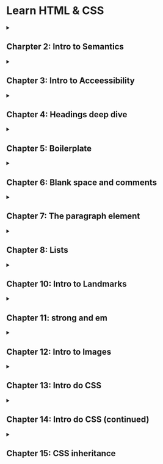 <h1>Learn HTML & CSS</h1>

<details>

<summary>

<h2>Charpter 2: Intro to Semantics</h2>

</summary>

### Intro to Semantics

<p>Escrever HTML semântico significa dar significado para os elementos que nós usamos. Isso permite você focar no propósito do elemente ao invés de sua aparência. Semântica foca em fornecer significado e propósito para os elementos que você usa.</p>

#### Código sem semântica

```html
<div>My Blog</div>

<div>

 <div>This is the content of my blog</div>

</div>

<div>We are located in Amsterdam</div>
```

#### Código com semântica</h4>

```html
<header>My Blog</header>

<main>

 <p>This is the content of my blog</p>

</main>

<footer>We are located in Amsterdam</footer>
```

<br>

### Intro to Headings

<p>O elemento cabeçalho h1 é usado para representa o tópico de mais alta importância em uma página web. Ao escrever código HTML, é importante focar na semântica ao invés da aparencia. HTML é feito para o conteúdo, enquanto que o CSS é usado para estilizar o conteúdo.</p>

<br>

</details>

<details>

<summary><h2>Chapter 3: Intro to Acceessibility</h2></summary>

### Intro to Accessibility

<p>No contexto do HTML, acessibilidade se refere a fazer seu site usável por todo mundo. Quando você escrever seu código de acessibilidade, seu eu do futuro irá te agradecer. Nós estamos escrevendo websites que nós iremos usar daqui alguns anos. Nossa extensão de habilidades pode muito bem mudar em poucos anos.</p>

<br>

### Headings and Accesibility

<p>Leitor de tela é um software que tem comandos para rapidamente pular entre cabeçalhos ou regiões referenciais específicas. Isso faz com que seja essencial ter cabeçalhos siginificativos. Isso ajuda ususários com tecnologias assistivas facilmente navegar e explorar sua página. Note que isso não é o único benefício de ter cabeçalhos siginicativos. Há muito mais benefícios no que diz respeito a SEO.</p>

<br>

</details>

<details>

<summary>

<h2>Chapter 4: Headings deep dive</h2>

</summary>

### H1 e H2

<p>O elemento h2 é usado para definir títulos da principais seções de uma página web. O elemente h2 é uma subseção do elemento h1. É importante pensar nos elementos h1 e h2 como um rascunho de um livro. O h1 é o título da página e os elementos h2 são os capítulos. Nós estamos levando um tempo e focando nos pequenos detalhes porque é muito importante usar h1 e h2 baseado na hierarquia no documento ao invés do tamanho da fonte. Utilize somente um h1 por página, pois o h1 é o principal</p>

<br>

### H3, H4, H5 and H6

<p>Nós já aprendemos sobre h1 e h2. Similarmente para como h2 se relaciona com h1: o elemento h3 é uma subseção de h2, h4 é uma subseção de 3, h5 é uma subseção de h4 e h6 é uma subseção de h5. É importante evitar pular níveis de cabeçalhos. Se você tem um h1, o cabeçalho a seguir deverá ser h2. Você não deve pular h2 e ir direto para h3. O mesmo se aplica aos outros cabeçalhos.</p>

<br>

### Headings and SEO

<p>SEO (Search Engine Optimization) é a prática de aprimorar a qualidade de seu website de modo a adquirir mais visitantes advindos dos motores de busca. Cabeçalhos teem uma função importante em SE, pois você está comunicndo para o motor de busca o rascunho da página e o tópico mais importante.</p>

<br>

</details>

<details>

<summary>

<h2>Chapter 5: Boilerplate</h2>

</summary>

### What is an attribute?

<p>Todo elemento html pode ter um ou mais pares de <code>chave="valor"</code> que permite você customizar ou configurar o comportamento do elemento. Os pares <code>chave="valor" são chamados de atributos.</code></p>

```html
<html lang ="pt-br">

</html>
```

<p>O <code>lang</code> é chamado de chave e o <code>"pt-br"</code> é chamado de valor. As aspas são necessárias para diferenciar atributos de outros e não gerar problemas inesperados.</p>

```html
<meta name ="viewport" content ="width=device-width, initial-scale=1.0">
```

<p>Observe acima que o elemento <code>meta</code> possui 2 atributos: <code>name ="viewport" content ="width=device.width, initial-scale=1.0"</code></p>

<br>

### Boilerplate

<p>Boilerplate representa uma porção de texto frequentemente utilizada e que raramente sofre alterações. No Html existem algumas tag/elementos que sempre serão utilizadas na construção de uma página. São eles a seguir:</p>

<br>

<h3>The doctype</h3>

```html
<!DOCTYPE html>
```

<p>Especifica a versão do html que o navegador irá renderizar. Nesse caos, HTML 5</p>

<br>

### The html element

<p>O elemento html é o elemento raiz de toda página html. A partir dele, todos os outros elementos são criados. Esse elemento possui somente dois elementos filho: <code>head</code> e <code>body</code>.</p>

<br>

### The head element

<p>O elemento <code>head</code> contém informação e dados que serão processados pelo navegador e motores de busca. O conteúdo dentro dessa tag não é exibido na página, mas pode afetar o comportamento visual dela.</p>

<br>

### The body element

<p>O elemento <code>body</code> contém todo o conteúdo da página. É aqui onde você escreve os cabeçalhos, parágrafos, adiciona imagens, vídeos e tudo o mais.</p>

<br>

### The Meta element

<p>Esse elemento diz respeito a como devem ser exibidos os diversos tipos de elementos da página.</p>

#### Meta Charset

```html
<meta charset ="UTF-8"
```

<p>A chave <code>charset</code> é a abreviação para <i>character set</i> e signica qual conjunto de caracteres serão utilizados com referência para a representação textual da página. Já o atributo <code>charset = "UTF-8"</code> possui suporte para muitos dos caracteres do mundo inteiro.</p>

#### Meta viewport

```html
<meta name ="viewport" content ="width=device-width, initial-scale=1.0">
```

<p>Os atributos <code>name ="viewport" content ="width=device-width, initial-scale=1.0"</code> são utilizado para adequar o tamanho e proporção da página web conforme o tipo de tela. Eles informam para o navegador representar a largura da página de acordo com o dispositivo atual.</p>

<br>

### The Title element

```html
<title>MDN Web Docs</title>
```

<p>O elemento <code>title</code> mostra o título de uma página web barra de abas de um navegador.</p>

<br>

</details>

<details>

<summary>

<h2>Chapter 6: Blank space and comments</h2>

</summary>

### HTML Comments

```html
<!-- Comentário de linha única-->

<!-- Comenário
de múltiplas linhas -->
```

<p>Um comentário é um pedaço de texto escrito por um desenvolvedor para descrever o que está acontecendo no código, prover esclarecimento, uma nota para ele mesmo ou outras notas.</p>

<br>

### Blank space and newlines

<p>Espaços em branco são tratados diferentemente no HTML do que você pode experar. Olhe abaixo:</p>

```html
<h1>Hello           world</h1>
```

<p><code>Hello world</code></p>

<p>Você tem mais do que um espaço em branco, ele será renderizado como um espaço em branco pelo navegador. Este comportamento dá a você flexibilidade sobre como escrever seu código, especialmente conforme sua página vai ficando mais complexa.</p>

<br>

### New Lines

<p>Caracteres de nova linha são representados por um único caractere de espaço em branco.</p>

```html
<h1>Hello

World</h1>
```

<p><code>Hello World</code></p>

<br>

### What if a want a new line to render?

<p>Em alguns casos, você pode querer um caractere de nova linha para renderizar na página. Nesse caso, você usa o elemento de quebra de linha <code>br</code>. Esse elemento produz uma nova linha e não possui tag de fechamento.</p>

<p>O elemento <code>br</code> não é tão utilizado como você pode esperar. Seu uso deveria ser limitado a lugares onde uma nova linha dentro da mesma sentência ou contexto. Você não deveria usar-ló para separar parágrafos. Também, o elemento <code>br</code> nunca deveria ser usado para criar separação entre elementos: 1. ele quebra a página em termos de acessibilidade e 2. você não pode facilmente modificar a separação entre dois elementos.</p>

<p>O exemplo mais comum de uso é para representar endereços. Outro exemplo típico está em literatura (poemas), onde você precisa que um pedaço do texto vá em outra linha.</p>

```html
Street name<br>
City<br>
Postcode, Country
```

<br>

</details>

<details>

<summary>
 
<h2>Chapter 7: The paragraph element</h2>

</summary>

```html
<p>The xPhone is the best phone on the market.</p>
```

### The paragraph element

<p>O elemento <code>p</code>é usado para representar um parágrafo de texto de uma página web. Alguns leitores de tela anunciam o elemento <code>p</code> como um parágrafo. Isso permite ao usuário escutar algumas poucas palavras do parágrafo e pular para o seguinte. Quando você escreve o texto dentro do parágrafo, você fala ao navegador o significado do elemento. Isso é chamado de HTML semântico.</p>

<br>

### Paragraphs and line breaks

<p>O elemento <code>br</code> não deveria ser usado para separar parágrafos ou dois elementos. De fato, ele deveria ser usado somente para criar uma nova linha dentro da mesma sentência ou contexto.</p>

<br>

### Contents of a paragraph

<p>Um elemento parágrafo irá conter majoritariamente texto. Por agora, é importante saber que você não pode aninhar um parágrafo dentro do outro.</p>

<br>

</details>

<details>

<summary>

<h2>Chapter 8: Lists</h2>

</summary>

### The ol and ul elements

```html
<ol>

 <li>Heat the pasta.</li>

 <li>Pour the sauce on the cooked pasta.</li>

</ol>
```

### The ol (ordered list) element

<p>O elemento <code>ol</code> (ordered list) representa uma lista de items onde os items foram intencionalmente ordenados. O elemento <code>li</code> representa o um item da lista. Então, o <code>ol</code> define que a lista é ordenada. Então, cada elemento <code>li</code> dentro representa um item dessa lista ordenada.</p>

<br>

```html
<ul>

 <li>Heat the pasta.</li>

 <li>Pour the sauce on the cooked pasta.</li>

</ul>
```

<br>

### The ul (unordered list) element

<p>Similar ao elmento <code>ol</code> nós temos agora o elemento <code>ul</code>. O elemento <code>ul</code> representa listas de items onde a ordem de items não importa.</p>

<br>

```html
<ol>

<li>Introduction</li>

<li>Hypothesis</li>

<li>Theories</li>

 <ul>

   <li>Behavior theory</li>

   <li>Relational theory</li>

 </ul>

<li>Conclusion</li>

</ol>
```

### Element nesting

<p>É possíve também com listas, aninhar uma dentro da outra, criando listas dentro de listas. Vale tanto para listas ordenadas dentro de lista não ordenadas ou vice-versa, listas ordenads dentro de listas ordenadas e listas não ordenadas dentro de listas não ordenadas</p>


</details>

<details>
<summary><h2>Chapter 10: Intro to Landmarks</h2></summary>

### Intro to Landmarks

<p style ="text-align: justify">Elementos referenciais teem o objetivo de dividir a página em várias áreas reconhecíveis. Um usuário pode usar leitores de tela para navegar com facilidade e motores de buscam podem melhor entender o conteúdo do seu website</p>

<br>

### The Main Element

<p style ="text-align: justify">O elemento <code>main</code> é utilizado para representar o conteúdo principal da página.</p>

<br>

### The header element

<p style ="text-align: justify">O elemento <code>header</code> representa o conteúdo usado para introduzir a página. Ele geralmente contém o cabeçalho, uma logo e elementos de navegação.</p>

<br>

### The footer element

<p style ="text-align:justify">O elemento <code>footer</code> representa o rodapé da página. Ele contém os dados comumente utilizados no final da página, tais como: links, documentos relacionados, direitos de propriedade intelectual, informações de contato e endereço.</p>


</details>

<details>
<summary><h2>Chapter 11: strong and em</h2></summary>

### The strong and b elements

<p style ="text-align: justify">O elemento <code>strong</code> é utilizado para represenar conteúdo que forte relevância, seriedade ou urgência.</p>

<br>

### The b element

<p style ="text-align: justify">O elemento <code>b</code> é utilizado para chamar a atenção de uma porção de texto relevante, sem tem muita importância além disso.</p>

<br>

### The em and i elements

<p style ="text-align: justify">O elemento <code>em</code> é utilizado para dar ênfase em termos de tonalidade ao conteúdo.</p>

<br>

<p style ="text-align: justify">O elemento <code>i</code> é utilizado para denotar outros termos de idioma diferentes, títulos de obras artísticas ou termos técnicos.</p>


</details>

<details>
<summary><h2>Chapter 12: Intro to Images</h2></summary>

```html
<img src = "" width ="" height ="" alt ="">
```

### The img element

<p style ="text-align: justify">O elemento <code>img</code> é responsável por exibir imagens na página.</p>

<br>

### The src attribute

<p style ="text-align: justify">O atributo src é usado para definir o local da página.</p>

### The width and height attributes

<p style ="text-align: justify">O atributo width define a largura da imagem e height a altura da página e é sempre necessário utilizar-los para explicitar o tamanho da imagem para o navegador e remover comportamentos preditivos dos navegadores em alocar o espaço certo para imagem na página.</p>

<br>

### Alternative text

<p style ="text-align: justify">O atributo alt é usado para especificar um texto alternativo no lugar da imagem caso ele não possa ser exibida. Com isso, ele sempre é necessário. Ele é usado também em leitores de tela, como forma de narrar a imagem para uma pessoa cega.</p>


#### Decorative images

<p style ="text-align: justify">Um imagem decorativa é usada somente com o único propósito estético na página. Para tais imagens, o atributo alt precisa estar assim: <code>alt =""</code>.</p>

<br>

#### Informative images

<p style ="text-align: justify">Imagens informativas são imagens que adicionam valor para a página e possuem relacão com o conteúdo. Para tais imagens o atributo alt precisa estar assim: <code>alt ="textoDescritivoImagem"</code>. Evite utilizar descrições genéricas, pois pode confundir pessoas que estejam utilizando leitores de tela.</p>

</details>

<details>
<summary><h2>Chapter 13: Intro do CSS</h2></summary>

### Intro to CSS

<p style ="text-align: justify">CSS significa _Cascading Style Sheets_. O CSS é utilizado para estilizar uma página escrita em HTML. Ou seja, CSS vai de mão dada com HTML na construção de uma página minimamente decente e funcional.</p>

<br>

### Adding stylesheet

```html
<link rel ="stylesheet" type ="text/css" href ="style.css">
```

<p>Sintaxe para conexão entre um arquivo CSS e uma página HTML. Aplique dentro da tag <code>head</code></p>

<br>

### CSS sintax

```css
h1 {
 color: red;
}
```

<p style ="text-align: justify">O elemento <code>h1</code> no contexto CSS é chamado de seletor. Um seletor CSS é usado para encontrar os elementos em uma página web que irá receber um conjunto de estilos.</p>

<p style ="text-align: justify">A sintexe do CSS é composta de duas partes: o seletor e par propriedade/valor. No contexto do código de cima. <code>color:</code> é proprieade e <code>red</code> é o valor.</p>

<br>

### O seletor simples

<p style ="text-align: justify">Há várias maneiras de selecionar as tags de uma página, e uma delas é pelo uso do seletor simples. Com isso, toda vez que a tag <code>h1</code> for escrita, o seletor captura seu uso e aplica o efeito de cor green. No contexto do código acima, foi usado o seletor simples na tag <code>h1</code>.</p>

<br>

### CSS comments

```css
/* This is a CSS comment */
h1 {
 color: red;
}
```
<p style ="text-align: justify">Os comentários permitem acrescentar lembretes ou guias das funções que arquivo CSS possui e como isso afeta o conteúdo exibido no navegador.</p>

</details>

<details>
<summary><h2>Chapter 14: Intro do CSS (continued)</h2></summary>

### CSS Properties

<p style ="text-align: justify">A propriedade <code>font-weight: bold</code> é responsável por deixar o texto com a fonte em destaque. Tem o mesmo que a tag <code>b</code>, porém é uma boa prática fazer uso da estilização no arquivo CSS que está conectado ao arquivo HTML. Pois, HTML se refere a estrutura e não estilização. Também é possível fazer múltiplias declações utilizando somente um seletor.</p>

```css
p
{
color: red;
font-weight: bold;
}
```
_Sempre utilize ponto e vírgula para finalizar cada linha da declaração dentro do seletor_


</details>

<details>
<summary><h2>Chapter 15: CSS inheritance</h2></summary>


### User-agent sylesheet

<p style ="text-align: justify">O agente-usuário é um software que consome conteúdo da web à pedido dos usuários. Nesse caso, os navegadores web se encaixam nessa definição. O stylesheeet se refere ao arquivo CSS que todos os navegadores tem por padrão como forma de estilização mínima de uma página. Por exemplol, todo cabeça já vem estilizado em um determinado tamanho de fonte e destaque visual.</p>

<br>

### User-agent styles and the cascade

<p>Por ser um arquivo do tipo <i>cascade</i> (cascata) a declaração que você fizer irá sobescrever o mesmo tipo de declaração feita pelo navegador, pois será a última declaração e assim ficará com a prioridade na hora da estilização. Do mesmo modo, dentro do seu arquivo css, qualquer declaração feita depois e que seja do mesmo tipo sobsescreverá a declaração feita antes.</p>

```css
p
{
color: red;
}

p
{
color: blue;
}
```

_Na página irá apareceu um parágrafo da cor azul, pois ele é o último na cascata._

<br>

### CSS inheritance

<p style ="text-align: justify">Muitas propriedades podem ser herdadas através da tag pai respectiva. Somente quando a tag filha já possuir uma estilização depois da tag pag, é que a herança não funciona. Se a estilização for antes, ela herdará a característica da tag pai.</p>

```css
<p>
 Welcome to my <strong>first</strong> website.
</p>

<style>
 p
 {
     color: blue;
 }
</style>
```

_No caso acima, a tag strong é filha da tag p e herdada a estilização da mesma._

</details>
